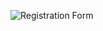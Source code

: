 ![Registration Form](https://github.com/sebasquirarte/FreeCodeCamp_ResponsiveWebDesign/blob/main/Registration_Form/image.png)
